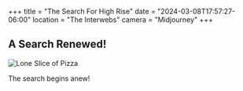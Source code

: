 +++
title = "The Search For High Rise"
date = "2024-03-08T17:57:27-06:00"
location = "The Interwebs"
camera = "Midjourney"
+++

## A Search Renewed!

![Lone Slice of Pizza](https://live.staticflickr.com/65535/53581849399_19e36fdf85_b.jpg) 
<br>

<!--more-->

The search begins anew!